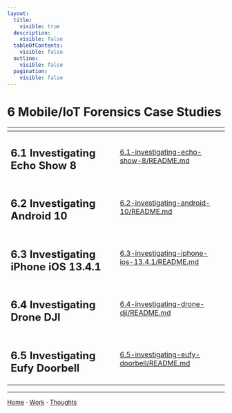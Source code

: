 ```yaml
---
layout:
  title:
    visible: true
  description:
    visible: false
  tableOfContents:
    visible: false
  outline:
    visible: false
  pagination:
    visible: false
---
```


# 6 Mobile/IoT Forensics Case Studies

<table data-view="cards" data-full-width="false"><thead><tr><th></th><th data-hidden data-card-target data-type="content-ref"></th></tr></thead><tbody><tr><td><h2>6.1 Investigating Echo Show 8</h2></td><td><a href="6.1-investigating-echo-show-8/README.md">6.1-investigating-echo-show-8/README.md</a></td></tr><tr><td><h2>6.2 Investigating Android 10</h2></td><td><a href="6.2-investigating-android-10/README.md">6.2-investigating-android-10/README.md</a></td></tr><tr><td><h2>6.3 Investigating iPhone iOS 13.4.1</h2></td><td><a href="6.3-investigating-iphone-ios-13.4.1/README.md">6.3-investigating-iphone-ios-13.4.1/README.md</a></td></tr><tr><td><h2>6.4 Investigating Drone DJI</h2></td><td><a href="6.4-investigating-drone-dji/README.md">6.4-investigating-drone-dji/README.md</a></td></tr><tr><td><h2>6.5 Investigating Eufy Doorbell</h2></td><td><a href="6.5-investigating-eufy-doorbell/README.md">6.5-investigating-eufy-doorbell/README.md</a></td></tr></tbody></table>

***

[Home](https://sophiecchen.gitbook.io/sophie-chen) ⋅ [Work](https://sophiecchen.gitbook.io/sophie-chen/work) ⋅ [Thoughts](https://sophiecchen.gitbook.io/sophie-chen/thoughts)